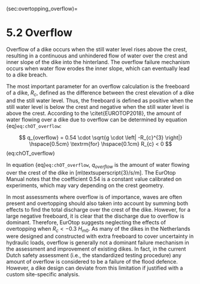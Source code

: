 (sec:overtopping_overflow)=
# 5.2 Overflow

Overflow of a dike occurs when the still water level rises above the crest, resulting in a continuous and unhindered flow of water over the crest and inner slope of the dike into the hinterland. The overflow failure mechanism occurs when water flow erodes the inner slope, which can eventually lead to a dike breach.

The most important parameter for an overflow calculation is the freeboard of a dike, $R_c$, defined as the difference between the crest elevation of a dike and the still water level. Thus, the freeboard is defined as positive when the still water level is below the crest and negative when the still water level is above the crest. According to the \citet{EUROTOP2018}, the amount of water flowing over a dike due to overflow can be determined by equation {eq}`eq:chOT_overflow`:

$$
q_{overflow} = 0.54 \cdot \sqrt{g \cdot \left| -R_{c}^{3} \right|} \hspace{0.5cm} \textrm{for} \hspace{0.1cm} R_{c} < 0
$$ (eq:chOT_overflow)

In equation {eq}`eq:chOT_overflow`, $q_{overflow}$ is the amount of water flowing over the crest of the dike in [m\textsuperscript{3}/s/m]. The EurOtop Manual notes that the coefficient 0.54 is a constant value calibrated on experiments, which may vary depending on the crest geometry.

In most assessments where overflow is of importance, waves are often present and overtopping should also taken into account by summing both effects to find the total discharge over the crest of the dike. However, for a large negative freeboard, it is clear that the discharge due to overflow is dominant. Therefore, EurOtop suggests neglecting the effects of overtopping when $R_{c} < -0.3\:H_{m0}$. As many of the dikes in the Netherlands were designed and constructed with extra freeboard to cover uncertainty in hydraulic loads, overflow is generally not a dominant failure mechanism in the assessment and improvement of existing dikes. In fact, in the current Dutch safety assessment (i.e., the standardized testing procedure) any amount of overflow is considered to be a failure of the flood defence. However, a dike design can deviate from this limitation if justified with a custom site-specific analysis.
